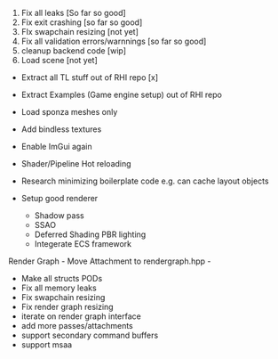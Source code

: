 1. Fix all leaks                                [So far so good]
2. Fix exit crashing                            [so far so good]
3. FIx swapchain resizing                       [not yet]
4. Fix all validation errors/warnnings          [so far so good]
5. cleanup backend code                         [wip]
6. Load scene                                   [not yet]

- Extract all TL stuff out of RHI repo [x]
- Extract Examples (Game engine setup) out of RHI repo

- Load sponza meshes only
- Add bindless textures
- Enable ImGui again
- Shader/Pipeline Hot reloading
- Research minimizing boilerplate code e.g. can cache layout objects

- Setup good renderer
    - Shadow pass
    - SSAO
    - Deferred Shading PBR lighting
    - Integerate ECS framework


Render Graph
    - Move Attachment to rendergraph.hpp
    -

- Make all structs PODs
- Fix all memory leaks
- Fix swapchain resizing
- Fix render graph resizing
- iterate on render graph interface
- add more passes/attachments
- support secondary command buffers
- support msaa